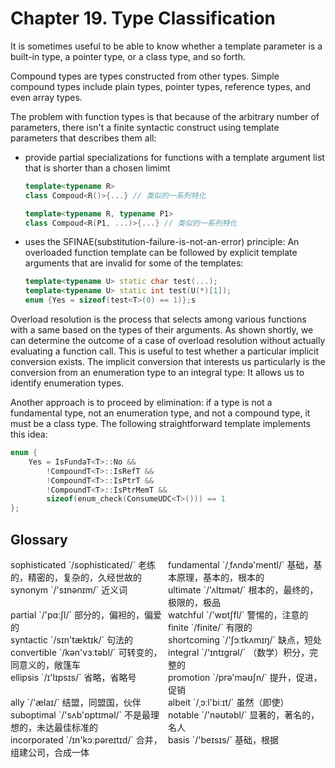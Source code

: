 # Chapter 19. Type Classification

<!-- vim-markdown-toc GFM -->

<!-- vim-markdown-toc -->



It is sometimes useful to be able to know whether a template parameter is a built-in type, a pointer type, or a class type, and so forth. 

Compound types are types constructed from other types. Simple compound types include plain types, pointer types, reference types, and even array types.

The problem with function types is that because of the arbitrary number of parameters, there isn't a finite syntactic construct using template parameters that describes them all:

- provide partial specializations for functions with a template argument list that is shorter than a chosen limimt

  ```c++
  template<typename R>
  class Compoud<R()>{...} // 类似的一系列特化
  
  template<typename R, typename P1>
  class Compoud<R(P1, ...)>{...} // 类似的一系列特化
  ```

- uses the SFINAE(substitution-failure-is-not-an-error) principle: An overloaded function template can be followed by explicit template arguments that are invalid for some of the templates:

  ```c++
  template<typename U> static char test(...);
  template<typename U> static int test(U(*)[1]);
  enum {Yes = sizeof(test<T>(0) == 1)};s
  ```

Overload resolution is the process that selects among various functions with a same based on the types of their arguments. As shown shortly, we can determine the outcome of a case of overload resolution without actually evaluating a function call. This is useful to test whether a particular implicit conversion exists. The implicit conversion that interests us particularly is the conversion from an enumeration type to an integral type: It allows us to identify enumeration types.

Another approach is to proceed by elimination: if a type is not a fundamental type, not an enumeration type, and not a compound type, it must be a class type. The following straightforward template implements this idea:

```c++
enum {
    Yes = IsFundaT<T>::No &&
        !CompoundT<T>::IsRefT &&
        !CompoundT<T>::IsPtrT && 
        !CompoundT<T>::IsPtrMemT &&
        sizeof(enum_check(ConsumeUDC<T>())) == 1
};
```



## Glossary

<div style="width: 50%; float:left;">sophisticated `/sophisticated/` 老练的，精密的，复杂的，久经世故的</div>
<div style="width: 50%; float:left;">fundamental `/ˌfʌndə'mentl/` 基础，基本原理，基本的，根本的</div>
<div style="width: 50%; float:left;">synonym `/'sɪnənɪm/` 近义词</div>
<div style="width: 50%; float:left;">ultimate `/'ʌltɪmət/` 根本的，最终的，极限的，极品</div>
<div style="width: 50%; float:left;">partial `/'pɑːʃl/` 部分的，偏袒的，偏爱的</div>
<div style="width: 50%; float:left;">watchful `/'wɒtʃfl/` 警惕的，注意的</div>
<div style="width: 50%; float:left;">finite `/finite/` 有限的</div>
<div style="width: 50%; float:left;">syntactic `/sɪn'tæktɪk/` 句法的</div>
<div style="width: 50%; float:left;">shortcoming `/'ʃɔːtkʌmɪŋ/` 缺点，短处</div>
<div style="width: 50%; float:left;">convertible `/kən'vɜːtəbl/` 可转变的，同意义的，敞篷车</div>
<div style="width: 50%; float:left;">integral `/'ɪntɪɡrəl/` （数学）积分，完整的</div>
<div style="width: 50%; float:left;">ellipsis `/ɪ'lɪpsɪs/` 省略，省略号</div>
<div style="width: 50%; float:left;">promotion `/prə'məʊʃn/` 提升，促进，促销</div>
<div style="width: 50%; float:left;">ally `/'ælaɪ/` 结盟，同盟国，伙伴</div>
<div style="width: 50%; float:left;">albeit `/ˌɔːl'biːɪt/` 虽然（即使）</div>
<div style="width: 50%; float:left;">suboptimal `/'sʌb'ɒptɪməl/` 不是最理想的，未达最佳标准的</div>
<div style="width: 50%; float:left;">notable `/'nəʊtəbl/` 显著的，著名的，名人</div>
<div style="width: 50%; float:left;">incorporated `/ɪn'kɔːpəreɪtɪd/` 合并，组建公司，合成一体</div>
<div style="width: 50%; float:left;">basis `/'beɪsɪs/` 基础，根据</div>
